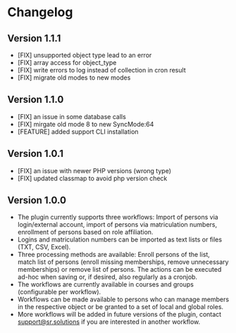 # Changelog

## Version 1.1.1
- [FIX] unsupported object type lead to an error
- [FIX] array access for object_type
- [FIX] write errors to log instead of collection in cron result
- [FIX] migrate old modes to new modes

## Version 1.1.0
- [FIX] an issue in some database calls
- [FIX] mirgate old mode 8 to new SyncMode:64
- [FEATURE] added support CLI installation

## Version 1.0.1
- [FIX] an issue with newer PHP versions (wrong type)
- [FIX] updated classmap to avoid php version check 

## Version 1.0.0

- The plugin currently supports three workflows: Import of persons via login/external account, import of persons via matriculation numbers, enrollment of persons based on role affiliation.
- Logins and matriculation numbers can be imported as text lists or files (TXT, CSV, Excel).
- Three processing methods are available: Enroll persons of the list, match list of persons (enroll missing memberships, remove unnecessary memberships) or remove list of persons.
  The actions can be executed ad-hoc when saving or, if desired, also regularly as a cronjob.
- The workflows are currently available in courses and groups (configurable per workflow).
- Workflows can be made available to persons who can manage members in the respective object or be granted to a set of local and global roles.
- More workflows will be added in future versions of the plugin, contact support@sr.solutions if you are interested in another workflow.


